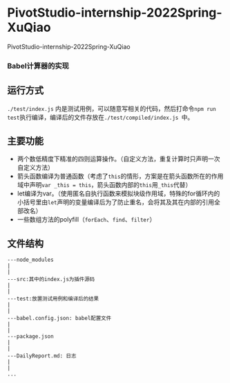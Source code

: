 # PivotStudio-internship-2022Spring-XuQiao
PivotStudio-internship-2022Spring-XuQiao

### Babel计算器的实现

## 运行方式
`./test/index.js` 内是测试用例，可以随意写相关的代码，然后打命令`npm run test`执行编译，编译后的文件存放在`./test/compiled/index.js `中。

## 主要功能
- 两个数低精度下精准的四则运算操作。（自定义方法，重复计算时只声明一次自定义方法）
- 箭头函数编译为普通函数（考虑了`this`的情形，方案是在箭头函数所在的作用域中声明`var _this = this`，箭头函数内部的`this`用`_this`代替）
- let编译为var。（使用匿名自执行函数来模拟块级作用域，特殊的for循环内的小括号里由`let`声明的变量编译后为了防止重名，会将其及其在内部的引用全部改名）
- 一些数组方法的polyfill（`forEach`、`find`、`filter`）

## 文件结构
```
---node_modules
|
|
---src:其中的index.js为插件源码
|
|
---test:放置测试用例和编译后的结果
|
|
---babel.config.json: babel配置文件
|
|
---package.json
|
|
---DailyReport.md: 日志
|
|
...
```